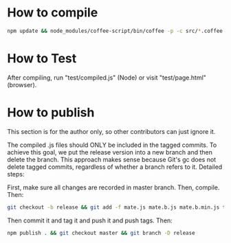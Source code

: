 # How to compile

```bash
npm update && node_modules/coffee-script/bin/coffee -p -c src/*.coffee > /dev/null && awk 'FNR==1{print ""}1' src/*.coffee | node_modules/coffee-script/bin/coffee -cs > mate.js && node_modules/js-bundler/bin/bundle mate.js | awk 'FNR==1{print ""}1' src/license.txt - > mate.b.js && node_modules/uglify-js/bin/uglifyjs mate.b.js -o mate.b.min.js -m --screw-ie8 --comments && node_modules/coffee-script/bin/coffee -p -c test/*.coffee > /dev/null && awk 'FNR==1{print ""}1' test/*.coffee | node_modules/coffee-script/bin/coffee -cs > test/compiled.js
```

# How to Test

After compiling, run "test/compiled.js" (Node) or visit "test/page.html" (browser).

# How to publish

This section is for the author only, so other contributors can just ignore it.

The compiled .js files should ONLY be included in the tagged commits. To achieve this goal, we put the release version into a new branch and then delete the branch. This approach makes sense because Git's gc does not delete tagged commits, regardless of whether a branch refers to it. Detailed steps:

First, make sure all changes are recorded in master branch. Then, compile. Then:

```bash
git checkout -b release && git add -f mate.js mate.b.js mate.b.min.js test/compiled.js
```

Then commit it and tag it and push it and push tags. Then:

```bash
npm publish . && git checkout master && git branch -D release
```
